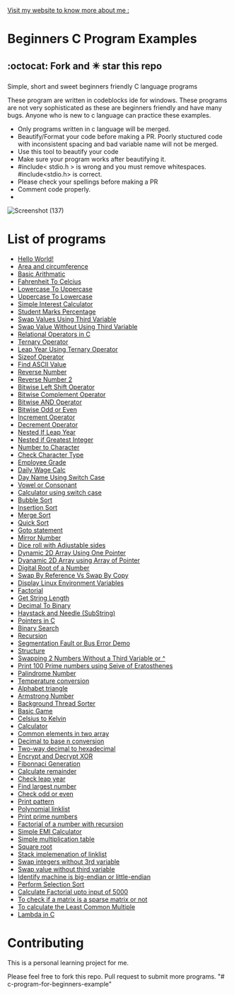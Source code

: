 
[Visit my website to know more about me :](https://asrafulme.netlify.app/)
# Beginners C Program Examples
## :octocat: Fork and :eight_pointed_black_star: star this repo
Simple, short and sweet  beginners friendly C language programs 

These program are written in codeblocks ide for windows. These programs are not very sophisticated as these are beginners friendly and have many bugs. Anyone who is new to c language can practice these examples. 

- Only programs written in c language will be merged.
- Beautify/Format your code before making a PR. Poorly stuctured code with inconsistent spacing and bad variable name will not be merged. 
- Use this tool to beautify your code 
- Make sure your program works after beautifying it.
- #include< stdio.h > is wrong and you must remove whitespaces. #include<stdio.h> is correct.
- Please check your spellings before making a PR
- Comment code properly.
- 
![Screenshot (137)](https://user-images.githubusercontent.com/64266026/221255834-b48a3f07-1a84-4538-8d7d-d1fc46443d94.png)


# List of programs
- [Hello World!](https://github.com/asrafulsharker/c-program-for-beginners-example/blob/main/HelloWorld.c)
- [Area and circumference](https://github.com/asrafulsharker/c-program-for-beginners-example/blob/main/AreaAndCircumference.c)
- [Basic Arithmatic](https://github.com/asrafulsharker/c-program-for-beginners-example/blob/main/BasicArithmatic.c)
- [Fahrenheit To Celcius](https://github.com/asrafulsharker/c-program-for-beginners-example/blob/main/FahrenheitToCelciusConv.c)
- [Lowercase To Uppercase](https://github.com/asrafulsharker/c-program-for-beginners-example/blob/main/LowercaseToUppercase.c)
- [Uppercase To Lowercase](https://github.com/asrafulsharker/c-program-for-beginners-example/blob/main/UppercaseToLowercase.c)
- [Simple Interest Calculator](https://github.com/asrafulsharker/c-program-for-beginners-example/blob/main/SimpleInterestCalculator.c)
- [Student Marks Percentage](https://github.com/asrafulsharker/c-program-for-beginners-example/blob/main/StudentMarksPercentage.c)
- [Swap Values Using Third Variable](https://github.com/asrafulsharker/c-program-for-beginners-example/blob/main/SwapValueUsingThirdVariable.c)
- [Swap Value Without Using Third Variable](https://github.com/asrafulsharker/c-program-for-beginners-example/blob/main/SwapValueWithoutUsingThirdVariable.c)
- [Relational Operators in C](https://github.com/asrafulsharker/c-program-for-beginners-example/blob/main/RelationalOperators.c)
- [Ternary Operator](https://github.com/asrafulsharker/c-program-for-beginners-example/blob/main/TernaryOperator.c)
- [Leap Year Using Ternary Operator](https://github.com/asrafulsharker/c-program-for-beginners-example/blob/main/LeapYearTernaryOperator.c)
- [Sizeof Operator](https://github.com/asrafulsharker/c-program-for-beginners-example/blob/main/SizeofOperator.c)
- [Find ASCII Value](https://github.com/asrafulsharker/c-program-for-beginners-example/blob/main/FindAsciiValue.c)
- [Reverse Number](https://github.com/asrafulsharker/c-program-for-beginners-example/blob/main/ReverseNumber.c)
- [Reverse Number 2](https://github.com/asrafulsharker/c-program-for-beginners-example/blob/main/ReverseNumber2.c)
- [Bitwise Left Shift Operator](https://github.com/asrafulsharker/c-program-for-beginners-example/blob/main/BitwiseLeftshiftOperator.c)
- [Bitwise Complement Operator](https://github.com/asrafulsharker/c-program-for-beginners-example/blob/main/BitwiseComplementOperator.c)
- [Bitwise AND Operator](https://github.com/asrafulsharker/c-program-for-beginners-example/blob/main/BitwiseAndOperator.c)
- [Bitwise Odd or Even](https://github.com/asrafulsharker/c-program-for-beginners-example/blob/main/BitwiseOddOrEven.c)
- [Increment Operator](https://github.com/asrafulsharker/c-program-for-beginners-example/blob/main/IncrementOperator.c)
- [Decrement Operator](https://github.com/asrafulsharker/c-program-for-beginners-example/blob/main/DecrementOperator.c)
- [Nested If Leap Year](https://github.com/asrafulsharker/c-program-for-beginners-example/blob/main/NestedIfLeapYear.c)
- [Nested if Greatest Integer](https://github.com/gouravthakur39/beginners-C-program-examples/blob/master/NestedifGreatestInteger.c)
- [Number to Character](https://github.com/gouravthakur39/beginners-C-program-examples/blob/master/Number-to-Character.c)
- [Check Character Type](https://github.com/gouravthakur39/beginners-C-program-examples/blob/master/CheckCharacterType.c)
- [Employee Grade](https://github.com/gouravthakur39/beginners-C-program-examples/blob/master/EmployeeGrade.c)
- [Daily Wage Calc](https://github.com/gouravthakur39/beginners-C-program-examples/blob/master/DailyWageCalc.c)
- [Day Name Using Switch Case](https://github.com/gouravthakur39/beginners-C-program-examples/blob/master/DayNameUsingSwitchCase.c)
- [Vowel or Consonant](https://github.com/gouravthakur39/beginners-C-program-examples/blob/master/VowelorConsonant.c)
- [Calculator using switch case](https://github.com/gouravthakur39/beginners-C-program-examples/blob/master/CalcUsingSwitchCase.c)
- [Bubble Sort](https://github.com/gouravthakur39/beginners-C-program-examples/blob/master/BubbleSort.c)
- [Insertion Sort](https://github.com/gouravthakur39/beginners-C-program-examples/blob/master/Insertionsort.c)
- [Merge Sort](https://github.com/gouravthakur39/beginners-C-program-examples/blob/master/Mergesort.c)
- [Quick Sort](https://github.com/gouravthakur39/beginners-C-program-examples/blob/master/Quicksort.c)
- [Goto statement](https://github.com/gouravthakur39/beginners-C-program-examples/blob/master/GotoStatementEvenOrOdd.c)
- [Mirror Number](https://github.com/gouravthakur39/beginners-C-program-examples/blob/master/MirrorNumber.c)
- [Dice roll with Adjustable sides](https://github.com/gouravthakur39/beginners-C-program-examples/blob/master/DiceRoll.c)
- [Dynamic 2D Array Using One Pointer](https://github.com/gouravthakur39/beginners-C-program-examples/blob/master/DynamicTwoDArrayUsingOnePointer.c)
- [Dyanamic 2D Array using Array of Pointer](https://github.com/gouravthakur39/beginners-C-program-examples/blob/master/DynamicTwoDArrayUsingArrayOfPointer.c)
- [Digital Root of a Number](https://github.com/gouravthakur39/beginners-C-program-examples/blob/master/DigitalRoot.c)
- [Swap By Reference Vs Swap By Copy](https://github.com/gouravthakur39/beginners-C-program-examples/blob/master/SwapByRefandCopy.c)
- [Display Linux Environment Variables](https://github.com/gouravthakur39/beginners-C-program-examples/blob/master/DisplayLinuxEnvirmentVariables.c)
- [Factorial](https://github.com/gouravthakur39/beginners-C-program-examples/blob/master/Factorial.c)
- [Get String Length](https://github.com/gouravthakur39/beginners-C-program-examples/blob/master/StringLength.c)
- [Decimal To Binary](https://github.com/gouravthakur39/beginners-C-program-examples/blob/master/DecimalToBinary.c)
- [Haystack and Needle (SubString)](https://github.com/asrafulsharker/c-program-for-beginners-example/blob/main/HaystackAndNeedle_SubString.c)
- [Pointers in C](https://github.com/asrafulsharker/c-program-for-beginners-example/blob/main/Pointers.c)
- [Binary Search](https://github.com/gasrafulsharker/c-program-for-beginners-example/blob/main/BinarySearch.c)
- [Recursion](https://github.com/asrafulsharker/c-program-for-beginners-example/blob/main/Recursion.c)
- [Segmentation Fault or Bus Error Demo](https://github.com/asrafulsharker/c-program-for-beginners-example/blob/main/SegmentationFaultorBusErrorDemo.c)
- [Structure](https://github.com/asrafulsharker/c-program-for-beginners-example/blob/main/Structure.c)
- [Swapping 2 Numbers Without a Third Variable or ^](https://github.com/asrafulsharker/c-program-for-beginners-example/blob/main/FactorialEratosthenes/SwapIntegersWithout3rdVariable(Arithmatic).c)
- [Print 100 Prime numbers using Seive of Eratosthenes](https://github.com/asrafulsharker/c-program-for-beginners-example/blob/main/FactorialEratosthenes/PrimeByEratosthenes.c)
- [Palindrome Number](https://github.com/asrafulsharker/c-program-for-beginners-example/blob/main/PalindromeNumber.c)
- [Temperature conversion](https://github.com/asrafulsharker/c-program-for-beginners-example/blob/main/AllTempScalesConv.c)
- [Alphabet triangle](https://github.com/asrafulsharker/c-program-for-beginners-example/blob/main/alphabetTriangle.cpp)
- [Armstrong Number](https://github.com/asrafulsharker/c-program-for-beginners-example/blob/main/ArmstrongNumber.c)
- [Background Thread Sorter](https://github.com/asrafulsharker/c-program-for-beginners-example/blob/main/BackgroundThreadSorter.c)
- [Basic Game](https://github.com/asrafulsharker/c-program-for-beginners-example/blob/main/BasicGame.c)
- [Celsius to Kelvin](https://github.com/asrafulsharker/c-program-for-beginners-example/blob/main/CelciusToKelvinConv.c)
- [Calculator](https://github.com/asrafulsharker/c-program-for-beginners-example/blob/main/combine_calculator.c)
- [Common elements in two array](https://github.com/asrafulsharker/c-program-for-beginners-example/blob/main/CommonElementsInTwoArrays.c)
- [Decimal to base n conversion](https://github.com/asrafulsharker/c-program-for-beginners-example/blob/main/DecimalToBaseN.c)
- [Two-way decimal to hexadecimal](https://github.com/asrafulsharker/c-program-for-beginners-example/blob/main/DecimalToHexadecimalViceVersa.c)
- [Encrypt and Decrypt XOR](https://github.com/asrafulsharker/c-program-for-beginners-example/blob/main/EncryptDecryptXOR.c)
- [Fibonnaci Generation](https://github.com/asrafulsharker/c-program-for-beginners-example/blob/main/FibonacciGeneration.c)
- [Calculate remainder](https://github.com/asrafulsharker/c-program-for-beginners-example/blob/main/FindRemainder.c)
- [Check leap year](https://github.com/asrafulsharker/c-program-for-beginners-example/blob/main/isInputLeapYear.c)
- [Find largest number](https://github.com/gasrafulsharker/c-program-for-beginners-example/blob/main/Largest.c)
- [Check odd or even](https://github.com/asrafulsharker/c-program-for-beginners-example/blob/main/oddandeven.c)
- [Print pattern](https://github.com/asrafulsharker/c-program-for-beginners-example/blob/main/Pattern1.c)
- [Polynomial linklist](https://github.com/asrafulsharker/c-program-for-beginners-example/blob/main/Polynomial_linklist.c)
- [Print prime numbers](https://github.com/asrafulsharker/c-program-for-beginners-example/blob/main/Prime.c)
- [Factorial of a number with recursion](https://github.com/asrafulsharker/c-program-for-beginners-example/blob/main/RecursiveFactorial.c)
- [Simple EMI Calculator](https://github.com/asrafulsharker/c-program-for-beginners-example/blob/main/SimpleEMICalculator.c)
- [Simple multiplication table](https://github.com/asrafulsharker/c-program-for-beginners-example/blob/main/SimpleMultiplicationTable.c)
- [Square root](https://github.com/asrafulsharker/c-program-for-beginners-example/blob/main/SquareRoot.c)
- [Stack implemenation of linklist](https://github.com/asrafulsharker/c-program-for-beginners-example/blob/main//Stack%20-%20Linked%20List.c)
- [Swap integers without 3rd variable](https://github.com/asrafulsharker/c-program-for-beginners-example/blob/main//SwapIntegers.c)
- [Swap value without third variable](https://github.com/asrafulsharker/c-program-for-beginners-example/blob/main/SwapValueWithoutUsingThirdVariable.c)
- [Identify machine is big-endian or little-endian](https://github.com/asrafulsharker/c-program-for-beginners-example/blob/main/endian.c)
- [Perform Selection Sort](https://github.com/asrafulsharker/c-program-for-beginners-example/blob/main/SelectionSort.c)
- [Calculate Factorial upto input of 5000](https://github.com/asrafulsharker/c-program-for-beginners-example/blob/main/large_factorial.c)
- [To check if a matrix is a sparse matrix or not](https://github.com/asrafulsharker/c-program-for-beginners-example/blob/main/SparseMatrix_017.c)
- [To calculate the Least Common Multiple](https://github.com/asrafulsharker/c-program-for-beginners-example/blob/main/lcm.c)
- [Lambda in C](https://github.com/asrafulsharker/c-program-for-beginners-example/blob/main/lambda_in_c.c)
# Contributing
This is a personal learning project for me.

Please feel free to fork this repo. Pull request to submit more programs.
"# c-program-for-beginners-example" 
